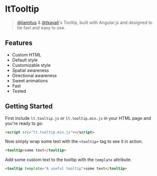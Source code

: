 # ltTooltip
> [@liamitus](https://github.com/liamitus) & [@tkayali](https://github.com/tkayali)'s Tooltip, built with Angular.js and designed to be fast and easy to use.

## Features

- Custom HTML
- Default style
- Customizable style
- Spatial awareness
- Directional awareness
- Sweet animations
- Fast
- Tested

## Getting Started

First include `lt.tooltip.js` or `lt.tooltip.min.js` in your HTML page and you're ready to go:
```html
<script src="lt.tooltip.min.js"></script>
```

Now simply wrap some text with the `<tooltip>` tag to see it in action.
```html
<tooltip>some text</tooltip>
```

Add some custom text to the tooltip with the `template` attribute.
```html
<tooltip template="A useful tooltip">some text</tooltip>
```
